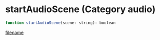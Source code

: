 # startAudioScene (Category audio)

```js
function startAudioScene(scene: string): boolean
```

[filename](startAudioScene_m.md ':include')